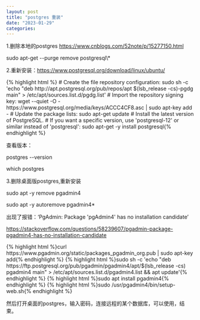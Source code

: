 ```yaml
---
layout: post
title: "postgres 重装"
date: "2023-01-29"
categories: 
---
```

<p>1.删除本地的postgres <a href="https://www.cnblogs.com/52note/p/15277150.html">https://www.cnblogs.com/52note/p/15277150.html</a></p>
<p>sudo apt-get --purge remove postgresql\*</p>
<p>2.重新安装：<a href="https://www.postgresql.org/download/linux/ubuntu/">https://www.postgresql.org/download/linux/ubuntu/</a></p>
{% highlight html %}
# Create the file repository configuration:
sudo sh -c &#39;echo &quot;deb http://apt.postgresql.org/pub/repos/apt $(lsb_release -cs)-pgdg main&quot; &gt; /etc/apt/sources.list.d/pgdg.list&#39;
# Import the repository signing key:
wget --quiet -O - https://www.postgresql.org/media/keys/ACCC4CF8.asc | sudo apt-key add -
# Update the package lists:
sudo apt-get update
# Install the latest version of PostgreSQL.
# If you want a specific version, use &#39;postgresql-12&#39; or similar instead of &#39;postgresql&#39;:
sudo apt-get -y install postgresql{% endhighlight %}
<p>查看版本：</p>
<p>postgres --version</p>
<p>which postgres</p>
<p>3.删除桌面版postgres,重新安装</p>
<p>sudo apt -y remove pgadmin4</p>
<p>sudo apt -y autoremove pgadmin4*</p>
<p>出现了报错：&lsquo;PgAdmin: Package &#39;pgAdmin4&#39; has no installation candidate&rsquo;</p>
<p><a href="https://stackoverflow.com/questions/58239607/pgadmin-package-pgadmin4-has-no-installation-candidate">https://stackoverflow.com/questions/58239607/pgadmin-package-pgadmin4-has-no-installation-candidate</a></p>
{% highlight html %}curl https://www.pgadmin.org/static/packages_pgadmin_org.pub | sudo apt-key add{% endhighlight %}
{% highlight html %}sudo sh -c &#39;echo &quot;deb https://ftp.postgresql.org/pub/pgadmin/pgadmin4/apt/$(lsb_release -cs) pgadmin4 main&quot; &gt; /etc/apt/sources.list.d/pgadmin4.list &amp;&amp; apt update&#39;{% endhighlight %}
{% highlight html %}sudo apt install pgadmin4{% endhighlight %}
{% highlight html %}sudo /usr/pgadmin4/bin/setup-web.sh{% endhighlight %}
<p>然后打开桌面的postgres，输入密码，连接远程的某个数据库，可以使用，结束。</p>
<p>&nbsp;</p>
<p>&nbsp;</p>
<p>&nbsp;</p>
<p>&nbsp;</p>
